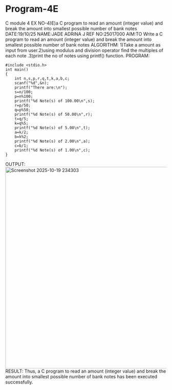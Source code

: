 # Program-4E
C module 4
EX NO-4)E)a C program to read an amount (integer value) and break the amount into smallest possible number of bank notes
DATE:19/10/25
NAME:JADE ADRINA J
REF NO:25017000
AIM:TO Write a C program to read an amount (integer value) and break the amount into smallest possible number of bank notes
ALGORITHM:
1)Take a amount as input from user.2)using modulus and division operator find the multiples of each note .3)print the no of notes using printf() function.
PROGRAM:
```
#include <stdio.h>
int main()
{
    int n,s,p,r,q,t,k,a,b,c;
    scanf("%d",&n);
    printf("There are:\n");
    s=n/100;
    p=n%100;
    printf("%d Note(s) of 100.00\n",s);
    r=p/50;
    q=p%50;
    printf("%d Note(s) of 50.00\n",r);
    t=q/5;
    k=q%5;
    printf("%d Note(s) of 5.00\n",t);
    a=k/2;
    b=k%2;
    printf("%d Note(s) of 2.00\n",a);
    c=b/1;
    printf("%d Note(s) of 1.00\n",c);
}
```
OUTPUT:
<img width="807" height="630" alt="Screenshot 2025-10-19 234303" src="https://github.com/user-attachments/assets/cb7d3494-071a-4474-bb2d-c4c17823928d" />
RESULT:
Thus, a C program to read an amount (integer value) and break the amount into smallest possible number of bank notes has been executed successfully.
